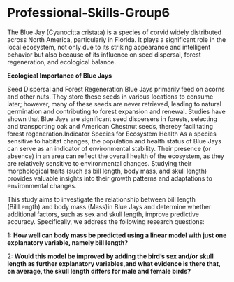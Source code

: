 # Professional-Skills-Group6

The Blue Jay (Cyanocitta cristata) is a species of corvid widely distributed across North America, particularly in Florida. It plays a significant role in the local ecosystem, not only due to its striking appearance and intelligent behavior but also because of its influence on seed dispersal, forest regeneration, and ecological balance.

**Ecological Importance of Blue Jays**

Seed Dispersal and Forest Regeneration Blue Jays primarily feed on acorns and other nuts. They store these seeds in various locations to consume later; however, many of these seeds are never retrieved, leading to natural germination and contributing to forest expansion and renewal. Studies have shown that Blue Jays are significant seed dispersers in forests, selecting and transporting oak and American Chestnut seeds, thereby facilitating forest regeneration.Indicator Species for Ecosystem Health As a species sensitive to habitat changes, the population and health status of Blue Jays can serve as an indicator of environmental stability. Their presence (or absence) in an area can reflect the overall health of the ecosystem, as they are relatively sensitive to environmental changes. Studying their morphological traits (such as bill length, body mass, and skull length) provides valuable insights into their growth patterns and adaptations to environmental changes.

This study aims to investigate the relationship between bill length (BillLength) and body mass (Mass)in Blue Jays and determine whether additional factors, such as sex and skull length, improve predictive accuracy. Specifically, we address the following research questions:

1: **How well can body mass be predicted using a linear model with just one explanatory variable, namely bill length?**

2: **Would this model be improved by adding the bird’s sex and/or skull length as further explanatory variables,and what evidence is there that, on average, the skull length differs for male and female birds?**
